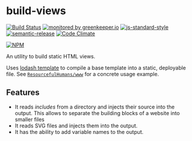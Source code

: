 # build-views

[![Build Status](https://travis-ci.org/RHeactorJS/build-views.svg?branch=master)](https://travis-ci.org/RHeactorJS/build-views)
[![monitored by greenkeeper.io](https://img.shields.io/badge/greenkeeper.io-monitored-brightgreen.svg)](http://greenkeeper.io/) 
[![js-standard-style](https://img.shields.io/badge/code%20style-standard-brightgreen.svg)](http://standardjs.com/)
[![semantic-release](https://img.shields.io/badge/semver-semantic%20release-e10079.svg)](https://github.com/semantic-release/semantic-release)
[![Code Climate](https://codeclimate.com/github/RHeactorJS/build-views/badges/gpa.svg)](https://codeclimate.com/github/RHeactorJS/build-views)

[![NPM](https://nodei.co/npm/build-views.png?downloads=true&downloadRank=true&stars=true)](https://nodei.co/npm/build-views/)

An utility to build static HTML views.

Uses [lodash template](https://lodash.com/docs/4.17.2#template) to compile a base template into a static, deployable file. See [`ResourcefulHumans/www`](https://github.com/ResourcefulHumans/www/blob/master/Makefile) for a concrete usage example.

## Features

- It reads *includes* from a directory and injects their source into the output. This allows to separate the building blocks of a website into smaller files
- It reads SVG files and injects them into the output.
- It has the ability to add variable names to the output.
